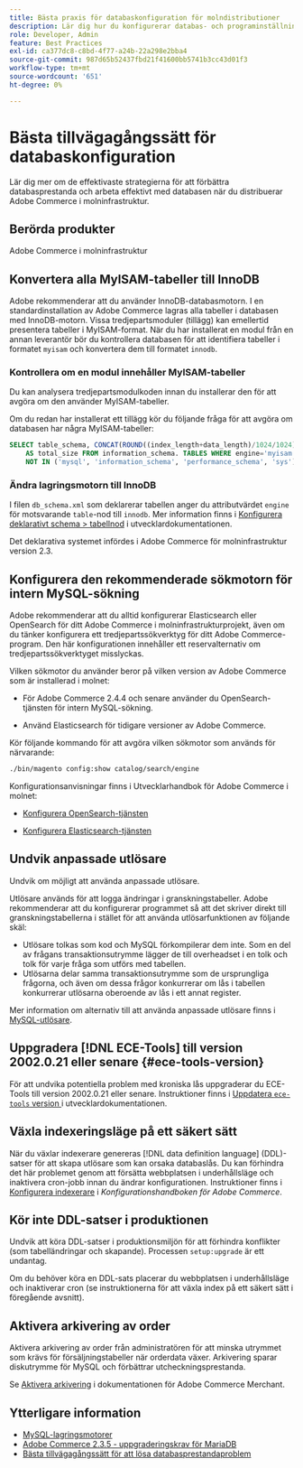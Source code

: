 ```yaml
---
title: Bästa praxis för databaskonfiguration för molndistributioner
description: Lär dig hur du konfigurerar databas- och programinställningar för att förbättra prestandan när du distribuerar Adobe Commerce i molninfrastrukturen.
role: Developer, Admin
feature: Best Practices
exl-id: ca377dc8-c8bd-4f77-a24b-22a298e2bba4
source-git-commit: 987d65b52437fbd21f41600bb5741b3cc43d01f3
workflow-type: tm+mt
source-wordcount: '651'
ht-degree: 0%

---
```


# Bästa tillvägagångssätt för databaskonfiguration

Lär dig mer om de effektivaste strategierna för att förbättra databasprestanda och arbeta effektivt med databasen när du distribuerar Adobe Commerce i molninfrastruktur.

## Berörda produkter

Adobe Commerce i molninfrastruktur

## Konvertera alla MyISAM-tabeller till InnoDB

Adobe rekommenderar att du använder InnoDB-databasmotorn. I en standardinstallation av Adobe Commerce lagras alla tabeller i databasen med InnoDB-motorn. Vissa tredjepartsmoduler (tillägg) kan emellertid presentera tabeller i MyISAM-format. När du har installerat en modul från en annan leverantör bör du kontrollera databasen för att identifiera tabeller i formatet `myisam` och konvertera dem till formatet `innodb`.

### Kontrollera om en modul innehåller MyISAM-tabeller

Du kan analysera tredjepartsmodulkoden innan du installerar den för att avgöra om den använder MyISAM-tabeller.

Om du redan har installerat ett tillägg kör du följande fråga för att avgöra om databasen har några MyISAM-tabeller:

```sql
SELECT table_schema, CONCAT(ROUND((index_length+data_length)/1024/1024),'MB')
    AS total_size FROM information_schema. TABLES WHERE engine='myisam' AND table_schema
    NOT IN ('mysql', 'information_schema', 'performance_schema', 'sys');
```

### Ändra lagringsmotorn till InnoDB

I filen `db_schema.xml` som deklarerar tabellen anger du attributvärdet `engine` för motsvarande `table`-nod till `innodb`. Mer information finns i [Konfigurera deklarativt schema > tabellnod](https://developer.adobe.com/commerce/php/development/components/declarative-schema/configuration/) i utvecklardokumentationen.

Det deklarativa systemet infördes i Adobe Commerce för molninfrastruktur version 2.3.

## Konfigurera den rekommenderade sökmotorn för intern MySQL-sökning

Adobe rekommenderar att du alltid konfigurerar Elasticsearch eller OpenSearch för ditt Adobe Commerce i molninfrastrukturprojekt, även om du tänker konfigurera ett tredjepartssökverktyg för ditt Adobe Commerce-program. Den här konfigurationen innehåller ett reservalternativ om tredjepartssökverktyget misslyckas.

Vilken sökmotor du använder beror på vilken version av Adobe Commerce som är installerad i molnet:

- För Adobe Commerce 2.4.4 och senare använder du OpenSearch-tjänsten för intern MySQL-sökning.

- Använd Elasticsearch för tidigare versioner av Adobe Commerce.

Kör följande kommando för att avgöra vilken sökmotor som används för närvarande:

```bash
./bin/magento config:show catalog/search/engine
```

Konfigurationsanvisningar finns i Utvecklarhandbok för Adobe Commerce i molnet:

- [Konfigurera OpenSearch-tjänsten](https://experienceleague.adobe.com/en/docs/commerce-cloud-service/user-guide/configure/service/opensearch)

- [Konfigurera Elasticsearch-tjänsten](https://experienceleague.adobe.com/en/docs/commerce-cloud-service/user-guide/configure/service/elasticsearch)

## Undvik anpassade utlösare

Undvik om möjligt att använda anpassade utlösare.

Utlösare används för att logga ändringar i granskningstabeller. Adobe rekommenderar att du konfigurerar programmet så att det skriver direkt till granskningstabellerna i stället för att använda utlösarfunktionen av följande skäl:

- Utlösare tolkas som kod och MySQL förkompilerar dem inte. Som en del av frågans transaktionsutrymme lägger de till overheadset i en tolk och tolk för varje fråga som utförs med tabellen.
- Utlösarna delar samma transaktionsutrymme som de ursprungliga frågorna, och även om dessa frågor konkurrerar om lås i tabellen konkurrerar utlösarna oberoende av lås i ett annat register.

Mer information om alternativ till att använda anpassade utlösare finns i [MySQL-utlösare](mysql-configuration.md#triggers).

## Uppgradera [!DNL ECE-Tools] till version 2002.0.21 eller senare {#ece-tools-version}

För att undvika potentiella problem med kroniska lås uppgraderar du ECE-Tools till version 2002.0.21 eller senare. Instruktioner finns i [Uppdatera `ece-tools` version ](https://experienceleague.adobe.com/en/docs/commerce-cloud-service/user-guide/dev-tools/ece-tools/update-package) i utvecklardokumentationen.

## Växla indexeringsläge på ett säkert sätt

<!--This best practice might belong in the Maintenance phase. Database lock prevention might be consolidated under a single heading-->

När du växlar indexerare genereras [!DNL data definition language] (DDL)-satser för att skapa utlösare som kan orsaka databaslås. Du kan förhindra det här problemet genom att försätta webbplatsen i underhållsläge och inaktivera cron-jobb innan du ändrar konfigurationen.
Instruktioner finns i [Konfigurera indexerare](https://experienceleague.adobe.com/docs/commerce-operations/configuration-guide/cli/manage-indexers.html#configure-indexers-1) i *Konfigurationshandboken för Adobe Commerce*.

## Kör inte DDL-satser i produktionen

Undvik att köra DDL-satser i produktionsmiljön för att förhindra konflikter (som tabelländringar och skapande). Processen `setup:upgrade` är ett undantag.

Om du behöver köra en DDL-sats placerar du webbplatsen i underhållsläge och inaktiverar cron (se instruktionerna för att växla index på ett säkert sätt i föregående avsnitt).

## Aktivera arkivering av order

Aktivera arkivering av order från administratören för att minska utrymmet som krävs för försäljningstabeller när orderdata växer. Arkivering sparar diskutrymme för MySQL och förbättrar utcheckningsprestanda.

Se [Aktivera arkivering](https://experienceleague.adobe.com/docs/commerce-admin/stores-sales/order-management/orders/order-archive.html) i dokumentationen för Adobe Commerce Merchant.

## Ytterligare information

- [MySQL-lagringsmotorer](https://dev.mysql.com/doc/refman/8.0/en/storage-engines.html)
- [Adobe Commerce 2.3.5 - uppgraderingskrav för MariaDB](../maintenance/mariadb-upgrade.md)
- [Bästa tillvägagångssätt för att lösa databasprestandaproblem](../maintenance/resolve-database-performance-issues.md)
